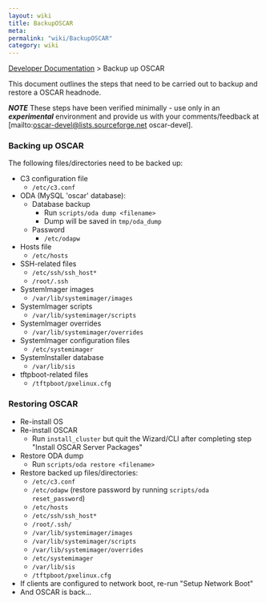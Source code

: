 ```yaml
---
layout: wiki
title: BackupOSCAR
meta: 
permalink: "wiki/BackupOSCAR"
category: wiki
---
```

<!-- Name: BackupOSCAR -->
<!-- Version: 10 -->
<!-- Author: bli -->

[Developer Documentation](wiki/DevelDocs) > Backup up OSCAR

This document outlines the steps that need to be carried out to backup and restore a OSCAR headnode.

***NOTE*** These steps have been verified minimally - use only in an ***experimental*** environment and provide us with your comments/feedback at [mailto:oscar-devel@lists.sourceforge.net oscar-devel].

### Backing up OSCAR

The following files/directories need to be backed up:

 * C3 configuration file
    * `/etc/c3.conf`
 * ODA (MySQL 'oscar' database):
    * Database backup
       * Run `scripts/oda dump <filename>`
       * Dump will be saved in `tmp/oda_dump`
    * Password
       * `/etc/odapw`
 * Hosts file
    * `/etc/hosts`
 * SSH-related files
    * `/etc/ssh/ssh_host*`
    * `/root/.ssh`
 * SystemImager images
    * `/var/lib/systemimager/images`
 * SystemImager scripts
    * `/var/lib/systemimager/scripts`
 * SystemImager overrides
    * `/var/lib/systemimager/overrides`
 * SystemImager configuration files
    * `/etc/systemimager`
 * SystemInstaller database
    * `/var/lib/sis`
 * tftpboot-related files
    * `/tftpboot/pxelinux.cfg`

### Restoring OSCAR

 * Re-install OS
 * Re-install OSCAR
    * Run `install_cluster` but quit the Wizard/CLI after completing step "Install OSCAR Server Packages"
 * Restore ODA dump
    * Run `scripts/oda restore <filename>`
 * Restore backed up files/directories:
    * `/etc/c3.conf`
    * `/etc/odapw` (restore password by running `scripts/oda reset_password`)
    * `/etc/hosts`
    * `/etc/ssh/ssh_host*`
    * `/root/.ssh/`
    * `/var/lib/systemimager/images`
    * `/var/lib/systemimager/scripts`
    * `/var/lib/systemimager/overrides`
    * `/etc/systemimager`
    * `/var/lib/sis`
    * `/tftpboot/pxelinux.cfg`
 * If clients are configured to network boot, re-run "Setup Network Boot"
 * And OSCAR is back...

